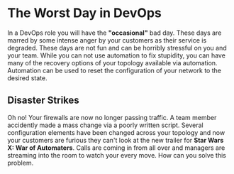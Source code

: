 The Worst Day in DevOps
=======================

In a DevOps role you will have the **"occasional"** bad day. These days are marred by some intense anger by your customers as their service is degraded. These days are not fun and can be horribly stressful on you and your team. While you can not use automation to fix stupidity, you can have many of the recovery options of your topology available via automation. Automation can be used to reset the configuration of your network to the desired state.

Disaster Strikes
----------------

Oh no! Your firewalls are now no longer passing traffic. A team member accidently made a mass change via a poorly written script. Several configuration elements have been changed across your topology and now your customers are furious they can't look at the new trailer for **Star Wars X: War of Automaters**. Calls are coming in from all over and managers are streaming into the room to watch your every move. How can you solve this problem.
